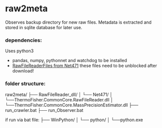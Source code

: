 # raw2meta
Observes backup directory for new raw files. Metadata is extracted and stored in sqlite database for later use. 

### dependencies:
Uses python3
- pandas, numpy, pythonnet and watchdog to be installed
- [RawFileReaderFiles from Net471](https://github.com/thermofisherlsms/RawFileReader)
  these files need to be unblocked after download!
 
### folder structure:
raw2meta/
├── RawFileReader_dll/
│   └── Net471/
│      └──ThermoFisher.CommonCore.RawFileReader.dll
│      └──ThermoFisher.CommonCore.MassPrecisionEstimator.dll
├── run_crawler.bat 
├── run_Observer.bat 

if run via bat file:
├── WinPython/
│   └── python/
│      └──python.exe
